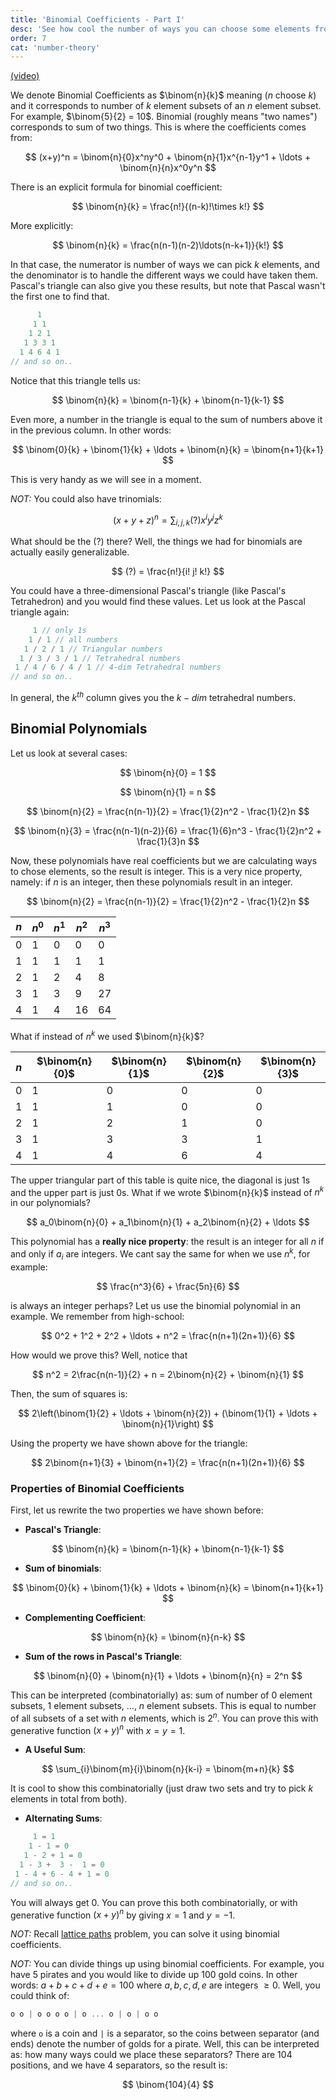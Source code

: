 ```yaml
---
title: 'Binomial Coefficients - Part I'
desc: 'See how cool the number of ways you can choose some elements from a set becomes.'
order: 7
cat: 'number-theory'
---
```


[(video)](https://www.youtube.com/watch?v=TBolWCObRgg)

We denote Binomial Coefficients as $\binom{n}{k}$ meaning ($n$ choose $k$) and it corresponds to number of $k$ element subsets of an $n$ element subset. For example, $\binom{5}{2} = 10$. Binomial (roughly means "two names") corresponds to sum of two things. This is where the coefficients comes from:

$$
(x+y)^n = \binom{n}{0}x^ny^0 + \binom{n}{1}x^{n-1}y^1 + \ldots + \binom{n}{n}x^0y^n
$$

There is an explicit formula for binomial coefficient:

$$
\binom{n}{k} = \frac{n!}{(n-k)!\times k!}
$$

More explicitly:

$$
\binom{n}{k} = \frac{n(n-1)(n-2)\ldots(n-k+1)}{k!}
$$

In that case, the numerator is number of ways we can pick $k$ elements, and the denominator is to handle the different ways we could have taken them. Pascal's triangle can also give you these results, but note that Pascal wasn't the first one to find that.

```c
      1
     1 1
    1 2 1
   1 3 3 1
  1 4 6 4 1
// and so on..
```

Notice that this triangle tells us:

$$
\binom{n}{k} = \binom{n-1}{k} + \binom{n-1}{k-1}
$$

Even more, a number in the triangle is equal to the sum of numbers above it in the previous column. In other words:

$$
\binom{0}{k} + \binom{1}{k} + \ldots + \binom{n}{k} = \binom{n+1}{k+1}
$$

This is very handy as we will see in a moment.

_NOT:_ You could also have trinomials:

$$
(x+y+z)^n = \sum_{i,j,k} (?)x^iy^jz^k
$$

What should be the $(?)$ there? Well, the things we had for binomials are actually easily generalizable.

$$
(?) = \frac{n!}{i! j! k!}
$$

You could have a three-dimensional Pascal's triangle (like Pascal's Tetrahedron) and you would find these values. Let us look at the Pascal triangle again:

```c
     1 // only 1s
    1 / 1 // all numbers
   1 / 2 / 1 // Triangular numbers
  1 / 3 / 3 / 1 // Tetrahedral numbers
 1 / 4 / 6 / 4 / 1 // 4-dim Tetrahedral numbers
// and so on..
```

In general, the $k^{th}$ column gives you the $k-dim$ tetrahedral numbers.

## Binomial Polynomials

Let us look at several cases:

$$
\binom{n}{0} = 1
$$

$$
\binom{n}{1} = n
$$

$$
\binom{n}{2} = \frac{n(n-1)}{2} = \frac{1}{2}n^2 - \frac{1}{2}n
$$

$$
\binom{n}{3} = \frac{n(n-1)(n-2)}{6} = \frac{1}{6}n^3 - \frac{1}{2}n^2 + \frac{1}{3}n
$$

Now, these polynomials have real coefficients but we are calculating ways to chose elements, so the result is integer. This is a very nice property, namely: if $n$ is an integer, then these polynomials result in an integer.

$$
\binom{n}{2} = \frac{n(n-1)}{2} = \frac{1}{2}n^2 - \frac{1}{2}n
$$

| $n$ | $n^0$ | $n^1$ | $n^2$ | $n^3$ |
| --- | ----- | ----- | ----- | ----- |
| 0   | 1     | 0     | 0     | 0     |
| 1   | 1     | 1     | 1     | 1     |
| 2   | 1     | 2     | 4     | 8     |
| 3   | 1     | 3     | 9     | 27    |
| 4   | 1     | 4     | 16    | 64    |

What if instead of $n^k$ we used $\binom{n}{k}$?

| $n$ | $\binom{n}{0}$ | $\binom{n}{1}$ | $\binom{n}{2}$ | $\binom{n}{3}$ |
| --- | -------------- | -------------- | -------------- | -------------- |
| 0   | 1              | 0              | 0              | 0              |
| 1   | 1              | 1              | 0              | 0              |
| 2   | 1              | 2              | 1              | 0              |
| 3   | 1              | 3              | 3              | 1              |
| 4   | 1              | 4              | 6              | 4              |

The upper triangular part of this table is quite nice, the diagonal is just 1s and the upper part is just 0s. What if we wrote $\binom{n}{k}$ instead of $n^k$ in our polynomials?

$$
a_0\binom{n}{0} + a_1\binom{n}{1} + a_2\binom{n}{2} + \ldots
$$

This polynomial has a **really nice property**: the result is an integer for all $n$ if and only if $a_i$ are integers. We cant say the same for when we use $n^k$, for example:

$$
\frac{n^3}{6} + \frac{5n}{6}
$$

is always an integer perhaps? Let us use the binomial polynomial in an example. We remember from high-school:

$$
0^2 + 1^2 + 2^2 + \ldots + n^2 = \frac{n(n+1)(2n+1)}{6}
$$

How would we prove this? Well, notice that

$$
n^2 = 2\frac{n(n-1)}{2} + n = 2\binom{n}{2} + \binom{n}{1}
$$

Then, the sum of squares is:

$$
2\left(\binom{1}{2} + \ldots + \binom{n}{2}) + (\binom{1}{1} + \ldots + \binom{n}{1}\right)
$$

Using the property we have shown above for the triangle:

$$
2\binom{n+1}{3} + \binom{n+1}{2} = \frac{n(n+1)(2n+1)}{6}
$$

### Properties of Binomial Coefficients

First, let us rewrite the two properties we have shown before:

- **Pascal's Triangle**:

$$
\binom{n}{k} = \binom{n-1}{k} + \binom{n-1}{k-1}
$$

- **Sum of binomials**:

$$
\binom{0}{k} + \binom{1}{k} + \ldots + \binom{n}{k} = \binom{n+1}{k+1}
$$

- **Complementing Coefficient**:

$$
\binom{n}{k} = \binom{n}{n-k}
$$

- **Sum of the rows in Pascal's Triangle**:

$$
\binom{n}{0} + \binom{n}{1} + \ldots + \binom{n}{n} = 2^n
$$

This can be interpreted (combinatorially) as: sum of number of 0 element subsets, 1 element subsets, $\ldots$, $n$ element subsets. This is equal to number of all subsets of a set with $n$ elements, which is $2^n$. You can prove this with generative function $(x+y)^n$ with $x=y=1$.

- **A Useful Sum**:

$$
\sum_{i}\binom{m}{i}\binom{n}{k-i} = \binom{m+n}{k}
$$

It is cool to show this combinatorially (just draw two sets and try to pick $k$ elements in total from both).

- **Alternating Sums**:

```c
     1 = 1
    1 - 1 = 0
   1 - 2 + 1 = 0
  1 - 3 +  3 -  1 = 0
 1 - 4 + 6 - 4 + 1 = 0
// and so on..
```

You will always get 0. You can prove this both combinatorially, or with generative function $(x+y)^n$ by giving $x=1$ and $y=-1$.

_NOT:_ Recall [lattice paths](https://leetcode.com/problems/unique-paths/) problem, you can solve it using binomial coefficients.

_NOT:_ You can divide things up using binomial coefficients. For example, you have 5 pirates and you would like to divide up 100 gold coins. In other words: $a+b+c+d+e=100$ where $a,b,c,d,e$ are integers $\geq 0$. Well, you could think of:

```c
o o | o o o o | o ... o | o | o o
```

where `o` is a coin and `|` is a separator, so the coins between separator (and ends) denote the number of golds for a pirate. Well, this can be interpreted as: how many ways could we place these separators? There are 104 positions, and we have 4 separators, so the result is:

$$
\binom{104}{4}
$$
